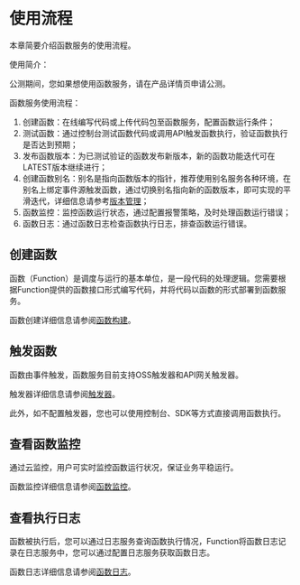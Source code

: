 # 使用流程

本章简要介绍函数服务的使用流程。

使用简介：

公测期间，您如果想使用函数服务，请在产品详情页申请公测。

函数服务使用流程：

1. 创建函数：在线编写代码或上传代码包至函数服务，配置函数运行条件；
2. 测试函数：通过控制台测试函数代码或调用API触发函数执行，验证函数执行是否达到预期；
3. 发布函数版本：为已测试验证的函数发布新版本，新的函数功能迭代可在LATEST版本继续进行；
3. 创建函数别名：别名是指向函数版本的指针，推荐使用别名服务各种环境，在别名上绑定事件源触发函数，通过切换别名指向新的函数版本，即可实现的平滑迭代，详细信息请参考[版本管理](../Operation-Guide/version-management/manegement.md)；
4. 函数监控：监控函数运行状态，通过配置报警策略，及时处理函数运行错误；
5. 函数日志：通过函数日志检查函数执行日志，排查函数运行错误。

 

## 创建函数

函数（Function）是调度与运行的基本单位，是一段代码的处理逻辑。您需要根据Function提供的函数接口形式编写代码，并将代码以函数的形式部署到函数服务。

函数创建详细信息请参阅[函数构建](../Operation-Guide/buildfunction/config-function.md)。

 
## 触发函数

函数由事件触发，函数服务目前支持OSS触发器和API网关触发器。

触发器详细信息请参阅[触发器](../Operation-Guide/invokefunction/triggermanagement/triggeroverview.md)。

此外，如不配置触发器，您也可以使用控制台、SDK等方式直接调用函数执行。

## 查看函数监控

通过云监控，用户可实时监控函数运行状况，保证业务平稳运行。

函数监控详细信息请参阅[函数监控](../Operation-Guide/monitor.md)。

## 查看执行日志

函数被执行后，您可以通过日志服务查询函数执行情况，Function将函数日志记录在日志服务中，您可以通过配置日志服务获取函数日志。

函数日志详细信息请参阅[函数日志](../Operation-Guide/function-log.md)。




